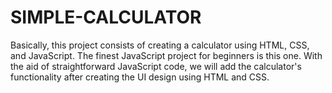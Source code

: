 # SIMPLE-CALCULATOR
Basically, this project consists of creating a calculator using HTML, CSS, and JavaScript. The finest JavaScript project for beginners is this one. With the aid of straightforward JavaScript code, we will add the calculator's functionality after creating the UI design using HTML and CSS.
